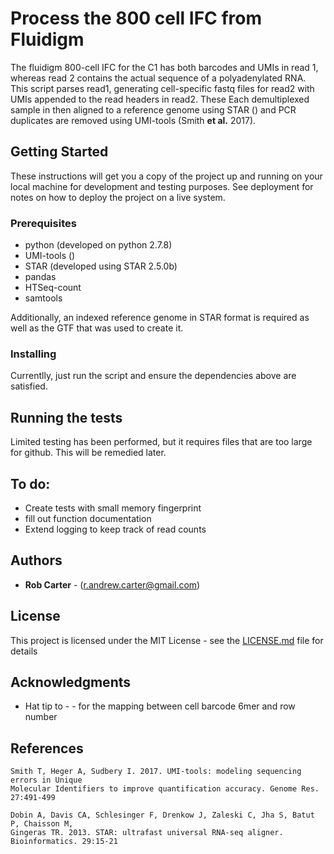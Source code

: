 # Process the 800 cell IFC from Fluidigm

The fluidigm 800-cell IFC for the C1 has both barcodes and UMIs in read 1, whereas read 2 contains the actual sequence of a polyadenylated RNA. This script parses read1, generating cell-specific fastq files for read2 with UMIs appended to the read headers in read2. These Each demultiplexed sample in then aligned to a reference genome using STAR () and PCR duplicates are removed using UMI-tools (Smith **et al.** 2017).

## Getting Started

These instructions will get you a copy of the project up and running on your local machine for development and testing purposes. See deployment for notes on how to deploy the project on a live system.

### Prerequisites

* python (developed on python 2.7.8)
* UMI-tools ()
* STAR (developed using STAR 2.5.0b)
* pandas
* HTSeq-count
* samtools

Additionally, an indexed reference genome in STAR format is required as well as the GTF that was used to create it.

### Installing

Currentlly, just run the script and ensure the dependencies above are satisfied.

## Running the tests

Limited testing has been performed, but it requires files that are too large for github. This will be remedied later.

## To do:

* Create tests with small memory fingerprint
* fill out function documentation
* Extend logging to keep track of read counts

## Authors

* **Rob Carter** - (r.andrew.carter@gmail.com)

## License

This project is licensed under the MIT License - see the [LICENSE.md](LICENSE.md) file for details

## Acknowledgments

* Hat tip to - - for the mapping between cell barcode 6mer and row number

## References
	Smith T, Heger A, Sudbery I. 2017. UMI-tools: modeling sequencing errors in Unique
	Molecular Identifiers to improve quantification accuracy. Genome Res. 27:491-499
	
	Dobin A, Davis CA, Schlesinger F, Drenkow J, Zaleski C, Jha S, Batut P, Chaisson M, 
	Gingeras TR. 2013. STAR: ultrafast universal RNA-seq aligner. Bioinformatics. 29:15-21
	
